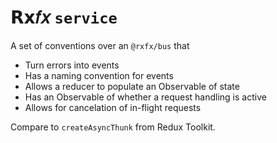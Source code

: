 # 𝗥𝘅𝑓𝑥 `service`

A set of conventions over an `@rxfx/bus` that

- Turn errors into events
- Has a naming convention for events
- Allows a reducer to populate an Observable of state
- Has an Observable of whether a request handling is active
- Allows for cancelation of in-flight requests

Compare to `createAsyncThunk` from Redux Toolkit.